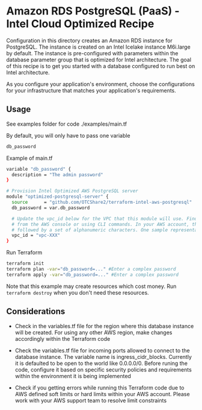 # Amazon RDS PostgreSQL (PaaS) - Intel Cloud Optimized Recipe

Configuration in this directory creates an Amazon RDS instance for PostgreSQL. The instance is created on an Intel Icelake instance M6i.large by default. The instance is pre-configured with parameters within the database parameter group that is optimized for Intel architecture. The goal of this recipe is to get you started with a database configured to run best on Intel architecture.

As you configure your application's environment, choose the configurations for your infrastructure that matches your application's requirements.

## Usage

See examples folder for code ./examples/main.tf

By default, you will only have to pass one variable

```bash
db_password
```

Example of main.tf

```bash
variable "db_password" {
  description = "The admin password"
}

# Provision Intel Optimized AWS PostgreSQL server 
module "optimized-postgresql-server" {
  source      = "github.com/OTCShare2/terraform-intel-aws-postgresql"
  db_password = var.db_password

  # Update the vpc_id below for the VPC that this module will use. Find the vpc-id in your AWS account 
  # from the AWS console or using CLI commands. In your AWS account, the vpc-id is represented as "vpc-",
  # followed by a set of alphanumeric characters. One sample representation of a vpc-id is vpc-0a6734z932p20c2m4
  vpc_id = "vpc-XXX"
}
```

Run Terraform

```bash
terraform init  
terraform plan -var="db_password=..." #Enter a complex password
terraform apply -var="db_password=..." #Enter a complex password
```

Note that this example may create resources which cost money. Run `terraform destroy` when you don't need these resources.

## Considerations
- Check in the variables.tf file for the region where this database instance will be created. For using any other AWS region, make changes accordingly within the Terraform code

- Check the variables.tf file for incoming ports allowed to connect to the database instance. The variable name is ingress_cidr_blocks. Currently it is defaulted to be open to the
world like 0.0.0.0/0. Before runing the code, configure it based on specific security policies and requirements within the environment it is being implemented

- Check if you getting errors while running this Terraform code due to AWS defined soft limits or hard limits within your AWS account. Please work with your AWS support team to resolve limit constraints